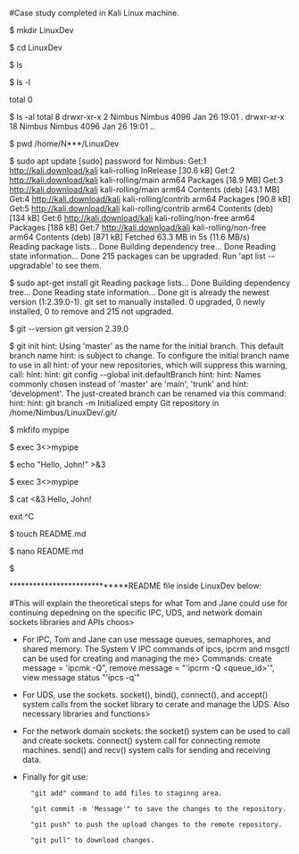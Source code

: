 #Case study completed in Kali Linux machine.









$ mkdir LinuxDev



$ cd LinuxDev


$ ls



$ ls -l



total 0



$ ls -al
total 8
drwxr-xr-x  2 Nimbus Nimbus 4096 Jan 26 19:01 .
drwxr-xr-x 18 Nimbus Nimbus 4096 Jan 26 19:01 ..



$ pwd
/home/N***/LinuxDev



$ sudo apt update
[sudo] password for Nimbus: 
Get:1 http://kali.download/kali kali-rolling InRelease [30.6 kB]
Get:2 http://kali.download/kali kali-rolling/main arm64 Packages [18.9 MB]
Get:3 http://kali.download/kali kali-rolling/main arm64 Contents (deb) [43.1 MB]
Get:4 http://kali.download/kali kali-rolling/contrib arm64 Packages [90.8 kB]
Get:5 http://kali.download/kali kali-rolling/contrib arm64 Contents (deb) [134 kB]
Get:6 http://kali.download/kali kali-rolling/non-free arm64 Packages [188 kB]
Get:7 http://kali.download/kali kali-rolling/non-free arm64 Contents (deb) [871 kB]
Fetched 63.3 MB in 5s (11.6 MB/s)                                    
Reading package lists... Done
Building dependency tree... Done
Reading state information... Done
215 packages can be upgraded. Run 'apt list --upgradable' to see them.



$ sudo apt-get install git
Reading package lists... Done
Building dependency tree... Done
Reading state information... Done
git is already the newest version (1:2.39.0-1).
git set to manually installed.
0 upgraded, 0 newly installed, 0 to remove and 215 not upgraded.



$ git --version
git version 2.39.0



$ git init
hint: Using 'master' as the name for the initial branch. This default branch name
hint: is subject to change. To configure the initial branch name to use in all
hint: of your new repositories, which will suppress this warning, call:
hint: 
hint:   git config --global init.defaultBranch <name>
hint: 
hint: Names commonly chosen instead of 'master' are 'main', 'trunk' and
hint: 'development'. The just-created branch can be renamed via this command:
hint: 
hint:   git branch -m <name>
Initialized empty Git repository in /home/Nimbus/LinuxDev/.git/



$ mkfifo mypipe



$ exec 3<>mypipe



$ echo "Hello, John!" >&3



$ exec 3<>mypipe



$ cat <&3
Hello, John!


exit
^C



$ touch README.md



$ nano README.md



$    






*****************************README file inside LinuxDev below:



#This will explain the theoretical steps for what Tom and Jane could use for continuing depedning on the specific IPC, UDS, and network domain sockets libraries and APIs choos>



- For IPC, Tom and Jane can use message queues, semaphores, and shared memory. The System V IPC commands of ipcs, ipcrm and msgctl can be used for creating and managing the me>
        Commands: create message = 'ipcmk -Q", remove message = "'ipcrm -Q <queue_id>'", view message status "'ipcs -q'"

  

- For UDS, use the sockets. socket(), bind(), connect(), and accept() system calls from the socket library to cerate and manage the UDS. Also necessary libraries and functions>



- For the  network domain sockets: 
         the socket()  system can be used to call and create sockets.
         connect() system call for connecting remote machines.
         send() and recv() system calls for sending and receiving data.

  

- Finally for git use:



        "git add" command to add files to staginng area.

        "git commit -m 'Message'" to save the changes to the repository.

        "git push" to push the upload changes to the remote repository.

        "git pull" to download changes.

